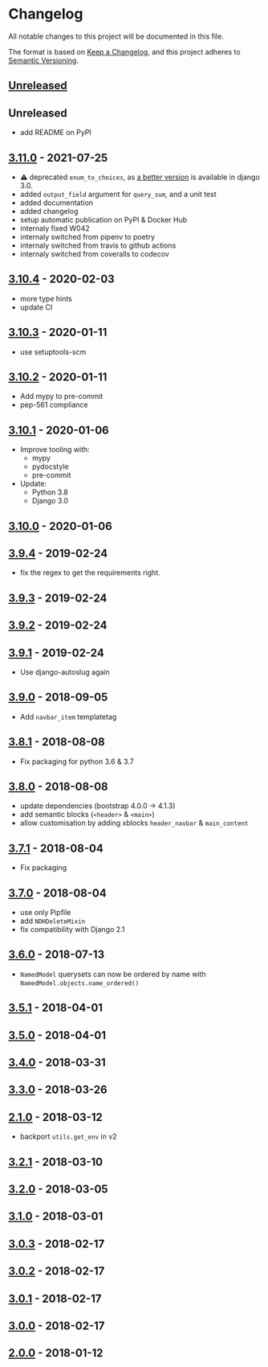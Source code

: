 # Changelog

All notable changes to this project will be documented in this file.

The format is based on [Keep a Changelog](https://keepachangelog.com/en/1.0.0/),
and this project adheres to [Semantic Versioning](https://semver.org/spec/v2.0.0.html).

## [Unreleased]

## Unreleased

- add README on PyPI

## [3.11.0] - 2021-07-25

- :warning: deprecated `enum_to_choices`, as [a better
  version](https://docs.djangoproject.com/en/3.0/ref/models/fields/#enumeration-types) is available in django 3.0.
- added `output_field` argument for `query_sum`, and a unit test
- added documentation
- added changelog
- setup automatic publication on PyPI & Docker Hub
- internaly fixed W042
- internaly switched from pipenv to poetry
- internaly switched from travis to github actions
- internaly switched from coveralls to codecov

## [3.10.4] - 2020-02-03

- more type hints
- update CI

## [3.10.3] - 2020-01-11

- use setuptools-scm

## [3.10.2] - 2020-01-11

- Add mypy to pre-commit
- pep-561 compliance

## [3.10.1] - 2020-01-06

- Improve tooling with:
    - mypy
    - pydocstyle
    - pre-commit
- Update:
    - Python 3.8
    - Django 3.0

## [3.10.0] - 2020-01-06
## [3.9.4] - 2019-02-24

- fix the regex to get the requirements right.

## [3.9.3] - 2019-02-24
## [3.9.2] - 2019-02-24
## [3.9.1] - 2019-02-24

- Use django-autoslug again

## [3.9.0] - 2018-09-05

- Add `navbar_item` templatetag

## [3.8.1] - 2018-08-08

- Fix packaging for python 3.6 & 3.7

## [3.8.0] - 2018-08-08

- update dependencies (bootstrap 4.0.0 -> 4.1.3)
- add semantic blocks (`<header>` & `<main>`)
- allow customisation by adding xblocks `header_navbar` & `main_content`

## [3.7.1] - 2018-08-04

- Fix packaging

## [3.7.0] - 2018-08-04

- use only Pipfile
- add `NDHDeleteMixin`
- fix compatibility with Django 2.1

## [3.6.0] - 2018-07-13

- `NamedModel` querysets can now be ordered by name with `NamedModel.objects.name_ordered()`

## [3.5.1] - 2018-04-01
## [3.5.0] - 2018-04-01
## [3.4.0] - 2018-03-31
## [3.3.0] - 2018-03-26
## [2.1.0] - 2018-03-12

- backport `utils.get_env` in v2

## [3.2.1] - 2018-03-10
## [3.2.0] - 2018-03-05
## [3.1.0] - 2018-03-01
## [3.0.3] - 2018-02-17
## [3.0.2] - 2018-02-17
## [3.0.1] - 2018-02-17
## [3.0.0] - 2018-02-17
## [2.0.0] - 2018-01-12


[Unreleased]: https://github.com/nim65s/ndh/compare/v3.11.0...master
[3.11.0]: https://github.com/nim65s/ndh/compare/v3.10.4...v3.11.0
[3.10.4]: https://github.com/nim65s/ndh/compare/v3.10.3...v3.10.4
[3.10.3]: https://github.com/nim65s/ndh/compare/v3.10.2...v3.10.3
[3.10.2]: https://github.com/nim65s/ndh/compare/v3.10.1...v3.10.2
[3.10.1]: https://github.com/nim65s/ndh/compare/v3.10.0...v3.10.1
[3.10.0]: https://github.com/nim65s/ndh/compare/v3.9.4...v3.10.0
[3.9.4]: https://github.com/nim65s/ndh/compare/v3.9.3...v3.9.4
[3.9.3]: https://github.com/nim65s/ndh/compare/v3.9.2...v3.9.3
[3.9.2]: https://github.com/nim65s/ndh/compare/v3.9.1...v3.9.2
[3.9.1]: https://github.com/nim65s/ndh/compare/v3.9.0...v3.9.1
[3.9.0]: https://github.com/nim65s/ndh/compare/v3.8.1...v3.9.0
[3.8.1]: https://github.com/nim65s/ndh/compare/v3.8.0...v3.8.1
[3.8.0]: https://github.com/nim65s/ndh/compare/v3.7.1...v3.8.0
[3.7.1]: https://github.com/nim65s/ndh/compare/v3.7.0...v3.7.1
[3.7.0]: https://github.com/nim65s/ndh/compare/v3.6.0...v3.7.0
[3.6.0]: https://github.com/nim65s/ndh/compare/v3.5.1...v3.6.0
[3.5.1]: https://github.com/nim65s/ndh/compare/v3.5.0...v3.5.1
[3.5.0]: https://github.com/nim65s/ndh/compare/v3.4.0...v3.5.0
[3.4.0]: https://github.com/nim65s/ndh/compare/v3.3.0...v3.4.0
[3.3.0]: https://github.com/nim65s/ndh/compare/v3.2.1...v3.3.0
[2.1.0]: https://github.com/nim65s/ndh/compare/v2.0.0...v2.1.0
[3.2.1]: https://github.com/nim65s/ndh/compare/v3.2.0...v3.2.1
[3.2.0]: https://github.com/nim65s/ndh/compare/v3.1.0...v3.2.0
[3.1.0]: https://github.com/nim65s/ndh/compare/v3.0.3...v3.1.0
[3.0.3]: https://github.com/nim65s/ndh/compare/v3.0.2...v3.0.3
[3.0.2]: https://github.com/nim65s/ndh/compare/v3.0.1...v3.0.2
[3.0.1]: https://github.com/nim65s/ndh/compare/v3.0.0...v3.0.1
[3.0.0]: https://github.com/nim65s/ndh/compare/v2.0.0...v3.0.0
[2.0.0]: https://github.com/nim65s/ndh/releases/tag/v2.0.0
